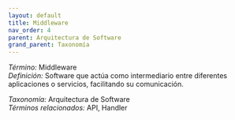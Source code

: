 ```yaml
---
layout: default
title: Middleware
nav_order: 4
parent: Arquitectura de Software
grand_parent: Taxonomía
---
```


*Término:* Middleware  
*Definición:* Software que actúa como intermediario entre diferentes aplicaciones o servicios, facilitando su comunicación.

*Taxonomía:* Arquitectura de Software  
*Términos relacionados:* API, Handler
